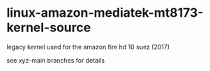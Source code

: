 # linux-amazon-mediatek-mt8173-kernel-source

legacy kernel used for the amazon fire hd 10 suez (2017)

see xyz-main branches for details
